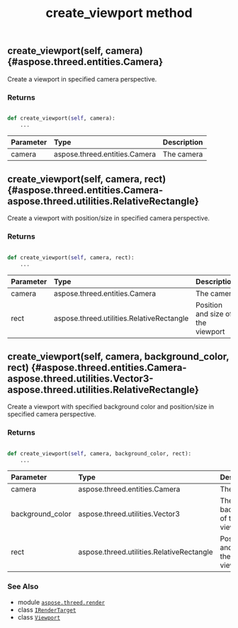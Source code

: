 ﻿---
title: create_viewport method
second_title: Aspose.3D for Python via .NET API References
description: 
type: docs
weight: 20
url: /python-net/aspose.threed.render/irendertarget/create_viewport/
is_root: false
---

## create_viewport(self, camera) {#aspose.threed.entities.Camera}

Create a viewport in specified camera perspective.


### Returns 





```python

def create_viewport(self, camera):
    ...
```


| Parameter | Type | Description |
| :- | :- | :- |
| camera | aspose.threed.entities.Camera | The camera |


## create_viewport(self, camera, rect) {#aspose.threed.entities.Camera-aspose.threed.utilities.RelativeRectangle}

Create a viewport with position/size in specified camera perspective.


### Returns 





```python

def create_viewport(self, camera, rect):
    ...
```


| Parameter | Type | Description |
| :- | :- | :- |
| camera | aspose.threed.entities.Camera | The camera |
| rect | aspose.threed.utilities.RelativeRectangle | Position and size of the viewport |


## create_viewport(self, camera, background_color, rect) {#aspose.threed.entities.Camera-aspose.threed.utilities.Vector3-aspose.threed.utilities.RelativeRectangle}

Create a viewport with specified background color and position/size in specified camera perspective.


### Returns 





```python

def create_viewport(self, camera, background_color, rect):
    ...
```


| Parameter | Type | Description |
| :- | :- | :- |
| camera | aspose.threed.entities.Camera | The camera |
| background_color | aspose.threed.utilities.Vector3 | The background of the viewport |
| rect | aspose.threed.utilities.RelativeRectangle | Position and size of the viewport |



### See Also
* module [`aspose.threed.render`](../../)
* class [`IRenderTarget`](/3d/python-net/aspose.threed.render/irendertarget)
* class [`Viewport`](/3d/python-net/aspose.threed.render/viewport)
